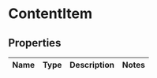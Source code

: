 
# ContentItem

## Properties
Name | Type | Description | Notes
------------ | ------------- | ------------- | -------------



